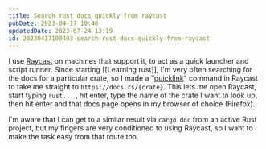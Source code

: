 ```yaml
---
title: Search rust docs quickly from raycast
pubDate: 2023-04-17 10:40
updatedDate: 2023-07-24 13:19
id: 20230417100493-search-rust-docs-quickly-from-raycast
---
```


I use [Raycast](https://www.raycast.com/) on machines that support it, to act as a quick launcher and script runner. Since starting [[Learning rust]], I'm very often searching for the docs for a particular crate, so I made a "[quicklink](https://www.raycast.com/extensions/quicklinks)" command in Raycast to take me straight to `https://docs.rs/{crate}`. This lets me open Raycast, start typing `rust...` , hit enter, type the name of the crate I want to look up, then hit enter and that docs page opens in my browser of choice (Firefox).

I'm aware that I can get to a similar result via `cargo doc` from an active Rust project, but my fingers are very conditioned to using Raycast, so I want to make the task easy from that route too.
